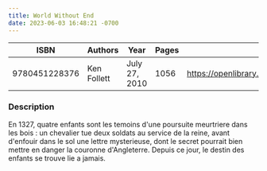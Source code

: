 ```yaml
---
title: World Without End
date: 2023-06-03 16:48:21 -0700
---
```


| ISBN        | Authors      | Year    | Pages    | URL   |
| ----------- | ------------ | ------- | -------- | ----- |
| 9780451228376  | Ken Follett| July 27, 2010| 1056|https://openlibrary.org/books/OL24091253M/World_Without_End|    

### Description
En 1327, quatre enfants sont les temoins d'une poursuite meurtriere dans les bois : un chevalier tue deux soldats au service de la reine, avant d'enfouir dans le sol une lettre mysterieuse, dont le secret pourrait bien mettre en danger la couronne d'Angleterre. Depuis ce jour, le destin des enfants se trouve lie a jamais.